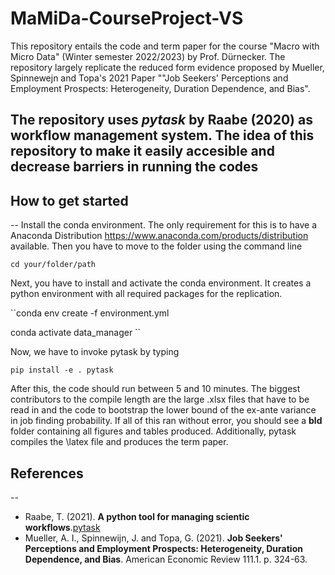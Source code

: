 # MaMiDa-CourseProject-VS

This repository entails the code and term paper for the course "Macro with Micro Data" (Winter semester 2022/2023) by Prof. Dürnecker. 
The repository largely replicate the reduced form evidence proposed by Mueller, Spinnewejn and Topa's 2021 Paper ""Job Seekers' Perceptions and Employment Prospects: Heterogeneity, Duration Dependence, and Bias".

The repository uses *pytask* by Raabe (2020) as workflow management system. 
The idea of this repository to make it easily accesible and decrease barriers in running the codes
--
## How to get started
--
Install the conda environment. The only requirement for this is to have a Anaconda Distribution https://www.anaconda.com/products/distribution available. 
Then you have to move to the folder using the command line 

``cd your/folder/path``

Next, you have to install and activate the conda environment. It creates a python environment with all required packages for the replication. 

``conda env create -f environment.yml

conda activate data_manager
``

Now, we have to invoke pytask by typing

``
pip install -e .
pytask
``

After this, the code should run between 5 and 10 minutes. The biggest contributors to the compile length are the large .xlsx files that 
have to be read in and the code to bootstrap the lower bound of the ex-ante variance in job finding probability. 
If all of this ran without error, you should see a **bld** folder containing all figures and tables produced. 
Additionally, pytask compiles the \latex file and produces the term paper.

## References 
--

- Raabe, T. (2021). **A python tool for managing scientic workflows**.[pytask](https://github.com/pytask-dev/pytask)
- Mueller, A. I., Spinnewijn, J. and Topa, G. (2021). **Job Seekers' Perceptions and Employment Prospects: Heterogeneity, Duration Dependence, and Bias**. 
American Economic Review 111.1. p. 324-63.
